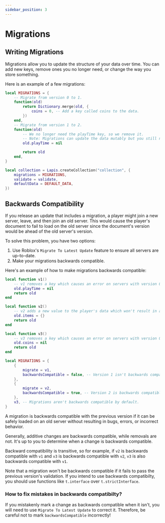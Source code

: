 ```yaml
---
sidebar_position: 3
---
```


# Migrations

## Writing Migrations
Migrations allow you to update the structure of your data over time. You can add new keys, remove ones you no longer need, or change the way you store something.

Here is an example of a few migrations:
```lua
local MIGRATIONS = {
    -- Migrate from version 0 to 1.
    function(old)
        return Dictionary.merge(old, {
            coins = 0, -- Add a key called coins to the data.
        })
    end,
    -- Migrate from version 1 to 2.
    function(old)
        -- We no longer need the playTime key, so we remove it.
        -- Note: Migrations can update the data mutably but you still need to return the value.
        old.playTime = nil

        return old
    end,
}

local collection = Lapis.createCollection("collection", {
    migrations = MIGRATIONS,
    validate = validate,
    defaultData = DEFAULT_DATA,
})
```

## Backwards Compatibility
If you release an update that includes a migration, a player might join a new server, leave, and then join an old server.
This would cause the player's document to fail to load on the old server since the document's version would be ahead of the old server's version.

To solve this problem, you have two options:
1. Use Roblox's `Migrate To Latest Update` feature to ensure all servers are up-to-date.
2. Make your migrations backwards compatible.

Here's an example of how to make migrations backwards compatible:
```lua
local function v1()
    -- v1 removes a key which causes an error on servers with version 0.
    old.playTime = nil
    return old
end

local function v2()
    -- v2 adds a new value to the player's data which won't result in an error on servers with version 1.
    old.items = {}
    return old
end

local function v3()
    -- v3 removes a key which causes an error on servers with version 0, 1, or 2.
    old.coins = nil
    return old
end

local MIGRATIONS = {
    {
        migrate = v1,
        backwardsCompatible = false, -- Version 1 isn't backwards compatible with version 0.
    },
    {
        migrate = v2,
        backwardsCompatible = true, -- Version 2 is backwards compatible with version 1.
    },
    v3, -- Migrations aren't backwards compatible by default.
}
```

A migration is backwards compatible with the previous version if it can be safely loaded on an old server without resulting in bugs, errors, or incorrect behavior.

Generally, additive changes are backwards compatible, while removals are not. It's up to you to determine when a change is backwards compatible.

Backward compatibility is transitive, so for example, if `v2` is backwards compatible with `v1` and `v3` is backwards compatible with `v2`, `v3` is also backwards compatible with `v1`.

Note that a migration won't be backwards compatible if it fails to pass the previous version's validation. If you intend to
use backwards compatibilty, you should use functions like `t.interface` over `t.strictInterface`.

### How to fix mistakes in backwards compatibilty?
If you mistakenly mark a change as backwards compatible when it isn't, you will need to use `Migrate To Latest Update` to correct it. Therefore, be careful not to mark `backwardsCompatible` incorrectly!
